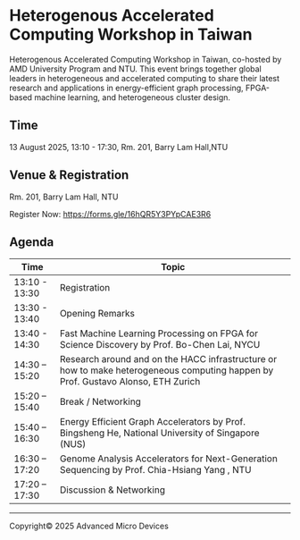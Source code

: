 # Heterogenous Accelerated Computing Workshop in Taiwan

Heterogenous Accelerated Computing Workshop in Taiwan, co-hosted by AMD University Program and NTU. This event brings together global leaders in heterogeneous and accelerated computing to share their latest research and applications in energy-efficient graph processing, FPGA-based machine learning, and heterogeneous cluster design.

## Time

13 August 2025, 13:10 - 17:30, Rm. 201, Barry Lam Hall,NTU

## Venue & Registration

Rm. 201, Barry Lam Hall, NTU

Register Now: https://forms.gle/16hQR5Y3PYpCAE3R6 

## Agenda

| Time | Topic |
|------|-------|
| 13:10 - 13:30 | Registration |
| 13:30 - 13:40 | Opening Remarks |
| 13:40 - 14:30 | Fast Machine Learning Processing on FPGA for Science Discovery by Prof. Bo-Chen Lai, NYCU |
| 14:30 – 15:20 | Research around and on the HACC infrastructure or how to make heterogeneous computing happen by Prof. Gustavo Alonso, ETH Zurich |
| 15:20 – 15:40 | Break / Networking |
| 15:40 – 16:30 | Energy Efficient Graph Accelerators by Prof. Bingsheng He, National University of Singapore (NUS) |
| 16:30 – 17:20 | Genome Analysis Accelerators for Next-Generation Sequencing by Prof. Chia-Hsiang Yang , NTU|
| 17:20 – 17:30 | Discussion & Networking |

---------------------------------------

<p class="copyright">Copyright&copy; 2025 Advanced Micro Devices</p>